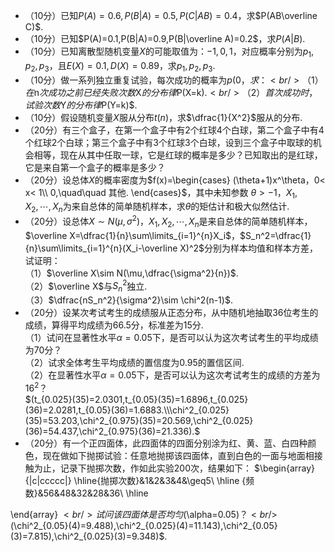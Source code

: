 -  （10分）已知$P(A)=0.6,P(B|A)=0.5,P(C|AB)=0.4$，求$P(AB\overline C)$. 
-  （10分）已知$P(A)=0.1,P(B|A)=0.9,P(B|\overline A)=0.2$，求$P(A|B)$. 
-  （10分）已知离散型随机变量$X$的可能取值为：$-1,0,1$，对应概率分别为$p_1,p_2,p_3$，且$E(X)=0.1,D(X)=0.89$，求$p_1,p_2,p_3$. 
-  （10分）做一系列独立重复试验，每次成功的概率为$p(0，求：<br />（1）在$n$次成功之前已经失败次数$X$的分布律$P(X=k)$.<br />（2）首次成功时，试验次数$Y$的分布律$P(Y=k)$. 
-  （10分）假设随机变量$X$服从分布$t(n)$，求$\dfrac{1}{X^2}$服从的分布. 
-  （20分）有三个盒子，在第一个盒子中有2个红球4个白球，第二个盒子中有4个红球2个白球；第三个盒子中有3个红球3个白球，设到三个盒子中取球的机会相等，现在从其中任取一球，它是红球的概率是多少？已知取出的是红球，它是来自第一个盒子的概率是多少？ 
-  （20分）设总体$X$的概率密度为$f(x)=\begin{cases} (\theta+1)x^\theta，0< x< 1\\ 0,\quad\quad 其他. \end{cases}$，其中未知参数 $\theta>-1$，$X_1,X_2,\cdots,X_n$为来自总体的简单随机样本，求$\theta$的矩估计和极大似然估计. 
-  （20分）设总体$X\sim N(\mu,\sigma^2)$，$X_1,X_2,\cdots,X_{n}$是来自总体的简单随机样本，$\overline X=\dfrac{1}{n}\sum\limits_{i=1}^{n}X_i$，$S_n^2=\dfrac{1}{n}\sum\limits_{i=1}^{n}(X_i-\overline X)^2$分别为样本均值和样本方差，试证明：<br />（1）$\overline X\sim N(\mu,\dfrac{\sigma^2}{n})$.<br />（2）$\overline X$与$S_n^2$独立.<br />（3）$\dfrac{nS_n^2}{\sigma^2}\sim \chi^2(n-1)$. 
-  （20分）设某次考试考生的成绩服从正态分布，从中随机地抽取36位考生的成绩，算得平均成绩为66.5分，标准差为15分.<br />（1）试问在显著性水平$\alpha=0.05$下，是否可以认为这次考试考生的平均成绩为70分？<br />（2）试求全体考生平均成绩的置信度为0.95的置信区间.<br />（2）在显著性水平$\alpha=0.05$下，是否可以认为这次考试考生的成绩的方差为$16^2$？<br />$(t_{0.025}(35)=2.0301,t_{0.05}(35)=1.6896,t_{0.025}(36)=2.0281,t_{0.05}(36)=1.6883.\\\chi^2_{0.025}(35)=53.203,\chi^2_{0.975}(35)=20.569,\chi^2_{0.025}(36)=54.437,\chi^2_{0.975}(36)=21.336).$ 
-  （20分）有一个正四面体，此四面体的四面分别涂为红、黄、蓝、白四种颜色，现在做如下抛掷试验：任意地抛掷该四面体，直到白色的一面与地面相接触为止，记录下抛掷次数，作如此实验200次，结果如下： $\begin{array}{|c|ccccc|}
	 \hline{抛掷次数}&1&2&3&4&\geq5\\
	\hline {频数}&56&48&32&28&36\\
	\hline
	
\end{array}
$<br />试问该四面体是否均匀($\alpha=0.05$)？<br />$(\chi^2_{0.05}(4)=9.488),\chi^2_{0.025}(4)=11.143),\chi^2_{0.05}(3)=7.815),\chi^2_{0.025}(3)=9.348)$. 
